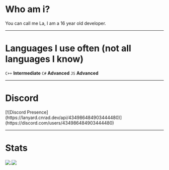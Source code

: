 <h1>Who am i?</h1>
You can call me La, I am a 16 year old developer.

<hr>

<h1>Languages I use often (not all languages I know)</h1>
<code>C++</code> <b>Intermediate</b>
<code>C#</code> <b>Advanced</b>
<code>JS</code> <b>Advanced</b>

<hr>

<h1>Discord</h1>
[![Discord Presence](https://lanyard.cnrad.dev/api/434986484903444480)](https://discord.com/users/434986484903444480)

<hr>

<h1>Stats</h1>

<a href="#">
  <img align="center" src="https://github-readme-stats.vercel.app/api?username=3UR&show_icons=true&include_all_commits=true&show_icons=true&title_color=fff&icon_color=79ff97&text_color=9f9f9f&bg_color=151515"/>
</a>

<a href="#">
  <img align="center" src="https://gpvc.arturio.dev/3ur"/>
</a>
